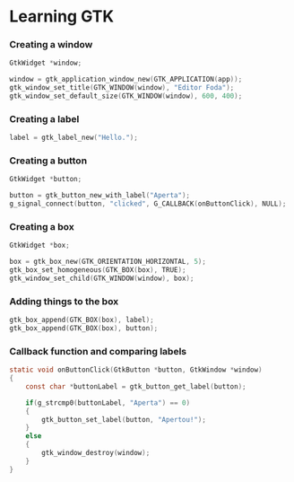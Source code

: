 # Learning GTK

### Creating a window

```c
GtkWidget *window;

window = gtk_application_window_new(GTK_APPLICATION(app));
gtk_window_set_title(GTK_WINDOW(window), "Editor Foda");
gtk_window_set_default_size(GTK_WINDOW(window), 600, 400);
```

### Creating a label

```c
label = gtk_label_new("Hello.");
```

### Creating a button
```c
GtkWidget *button;

button = gtk_button_new_with_label("Aperta");
g_signal_connect(button, "clicked", G_CALLBACK(onButtonClick), NULL);
```

### Creating a box
```c
GtkWidget *box;

box = gtk_box_new(GTK_ORIENTATION_HORIZONTAL, 5);
gtk_box_set_homogeneous(GTK_BOX(box), TRUE);
gtk_window_set_child(GTK_WINDOW(window), box);
```



### Adding things to the box

```c
gtk_box_append(GTK_BOX(box), label);
gtk_box_append(GTK_BOX(box), button);
```

### Callback function and comparing labels

```c
static void onButtonClick(GtkButton *button, GtkWindow *window)
{
    const char *buttonLabel = gtk_button_get_label(button);

    if(g_strcmp0(buttonLabel, "Aperta") == 0)
    {
        gtk_button_set_label(button, "Apertou!");
    }
    else
    {
        gtk_window_destroy(window);
    }
}
```
